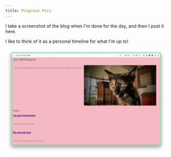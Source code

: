 ```yaml
---
title: Progress Pics
---
```


I take a screenshot of the blog when I'm done for the day, and then I post it here.

I like to think of it as a personal timeline for what I'm up to!

![ ](/img/062924-day-one.png)
